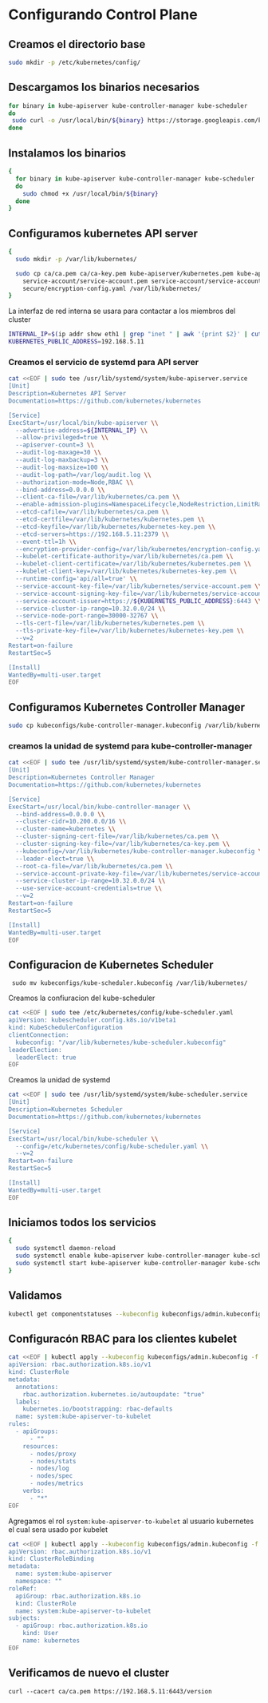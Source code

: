 # Configurando Control Plane

## Creamos el directorio base

```bash
sudo mkdir -p /etc/kubernetes/config/
```

## Descargamos los binarios necesarios
```bash
for binary in kube-apiserver kube-controller-manager kube-scheduler
do
 sudo curl -o /usr/local/bin/${binary} https://storage.googleapis.com/kubernetes-release/release/v1.22.4/bin/linux/amd64/${binary}
done
```

## Instalamos los binarios
```bash
{
  for binary in kube-apiserver kube-controller-manager kube-scheduler
  do
    sudo chmod +x /usr/local/bin/${binary}
  done
}
```

## Configuramos kubernetes API server
```bash
{
  sudo mkdir -p /var/lib/kubernetes/

  sudo cp ca/ca.pem ca/ca-key.pem kube-apiserver/kubernetes.pem kube-apiserver/kubernetes-key.pem \
    service-account/service-account.pem service-account/service-account-key.pem \
    secure/encryption-config.yaml /var/lib/kubernetes/
}
```

La interfaz de red interna se usara para contactar a los miembros del cluster
```bash
INTERNAL_IP=$(ip addr show eth1 | grep "inet " | awk '{print $2}' | cut -d / -f 1)
KUBERNETES_PUBLIC_ADDRESS=192.168.5.11
```

### Creamos el servicio de systemd para API server

```bash
cat <<EOF | sudo tee /usr/lib/systemd/system/kube-apiserver.service
[Unit]
Description=Kubernetes API Server
Documentation=https://github.com/kubernetes/kubernetes

[Service]
ExecStart=/usr/local/bin/kube-apiserver \\
  --advertise-address=${INTERNAL_IP} \\
  --allow-privileged=true \\
  --apiserver-count=3 \\
  --audit-log-maxage=30 \\
  --audit-log-maxbackup=3 \\
  --audit-log-maxsize=100 \\
  --audit-log-path=/var/log/audit.log \\
  --authorization-mode=Node,RBAC \\
  --bind-address=0.0.0.0 \\
  --client-ca-file=/var/lib/kubernetes/ca.pem \\
  --enable-admission-plugins=NamespaceLifecycle,NodeRestriction,LimitRanger,ServiceAccount,DefaultStorageClass,ResourceQuota \\
  --etcd-cafile=/var/lib/kubernetes/ca.pem \\
  --etcd-certfile=/var/lib/kubernetes/kubernetes.pem \\
  --etcd-keyfile=/var/lib/kubernetes/kubernetes-key.pem \\
  --etcd-servers=https://192.168.5.11:2379 \\
  --event-ttl=1h \\
  --encryption-provider-config=/var/lib/kubernetes/encryption-config.yaml \\
  --kubelet-certificate-authority=/var/lib/kubernetes/ca.pem \\
  --kubelet-client-certificate=/var/lib/kubernetes/kubernetes.pem \\
  --kubelet-client-key=/var/lib/kubernetes/kubernetes-key.pem \\
  --runtime-config='api/all=true' \\
  --service-account-key-file=/var/lib/kubernetes/service-account.pem \\
  --service-account-signing-key-file=/var/lib/kubernetes/service-account-key.pem \\
  --service-account-issuer=https://${KUBERNETES_PUBLIC_ADDRESS}:6443 \\
  --service-cluster-ip-range=10.32.0.0/24 \\
  --service-node-port-range=30000-32767 \\
  --tls-cert-file=/var/lib/kubernetes/kubernetes.pem \\
  --tls-private-key-file=/var/lib/kubernetes/kubernetes-key.pem \\
  --v=2
Restart=on-failure
RestartSec=5

[Install]
WantedBy=multi-user.target
EOF
```

## Configuramos Kubernetes Controller Manager

```bash
sudo cp kubeconfigs/kube-controller-manager.kubeconfig /var/lib/kubernetes/
```

### creamos la unidad de systemd para kube-controller-manager
```bash
cat <<EOF | sudo tee /usr/lib/systemd/system/kube-controller-manager.service
[Unit]
Description=Kubernetes Controller Manager
Documentation=https://github.com/kubernetes/kubernetes

[Service]
ExecStart=/usr/local/bin/kube-controller-manager \\
  --bind-address=0.0.0.0 \\
  --cluster-cidr=10.200.0.0/16 \\
  --cluster-name=kubernetes \\
  --cluster-signing-cert-file=/var/lib/kubernetes/ca.pem \\
  --cluster-signing-key-file=/var/lib/kubernetes/ca-key.pem \\
  --kubeconfig=/var/lib/kubernetes/kube-controller-manager.kubeconfig \\
  --leader-elect=true \\
  --root-ca-file=/var/lib/kubernetes/ca.pem \\
  --service-account-private-key-file=/var/lib/kubernetes/service-account-key.pem \\
  --service-cluster-ip-range=10.32.0.0/24 \\
  --use-service-account-credentials=true \\
  --v=2
Restart=on-failure
RestartSec=5

[Install]
WantedBy=multi-user.target
EOF
```
## Configuracion de Kubernetes Scheduler

` sudo mv kubeconfigs/kube-scheduler.kubeconfig /var/lib/kubernetes/`

Creamos la confiuracion del  kube-scheduler

```bash
cat <<EOF | sudo tee /etc/kubernetes/config/kube-scheduler.yaml
apiVersion: kubescheduler.config.k8s.io/v1beta1
kind: KubeSchedulerConfiguration
clientConnection:
  kubeconfig: "/var/lib/kubernetes/kube-scheduler.kubeconfig"
leaderElection:
  leaderElect: true
EOF

```

Creamos la unidad de systemd
```bash
cat <<EOF | sudo tee /usr/lib/systemd/system/kube-scheduler.service
[Unit]
Description=Kubernetes Scheduler
Documentation=https://github.com/kubernetes/kubernetes

[Service]
ExecStart=/usr/local/bin/kube-scheduler \\
  --config=/etc/kubernetes/config/kube-scheduler.yaml \\
  --v=2
Restart=on-failure
RestartSec=5

[Install]
WantedBy=multi-user.target
EOF
```

## Iniciamos todos los servicios
```bash
{
  sudo systemctl daemon-reload
  sudo systemctl enable kube-apiserver kube-controller-manager kube-scheduler
  sudo systemctl start kube-apiserver kube-controller-manager kube-scheduler
}

```

## Validamos
```bash
kubectl get componentstatuses --kubeconfig kubeconfigs/admin.kubeconfig

```

## Configuracón RBAC para los clientes kubelet

```bash
cat <<EOF | kubectl apply --kubeconfig kubeconfigs/admin.kubeconfig -f -
apiVersion: rbac.authorization.k8s.io/v1
kind: ClusterRole
metadata:
  annotations:
    rbac.authorization.kubernetes.io/autoupdate: "true"
  labels:
    kubernetes.io/bootstrapping: rbac-defaults
  name: system:kube-apiserver-to-kubelet
rules:
  - apiGroups:
      - ""
    resources:
      - nodes/proxy
      - nodes/stats
      - nodes/log
      - nodes/spec
      - nodes/metrics
    verbs:
      - "*"
EOF
```

Agregamos el rol `system:kube-apiserver-to-kubelet` al usuario kubernetes el cual sera usado por kubelet

```bash
cat <<EOF | kubectl apply --kubeconfig kubeconfigs/admin.kubeconfig -f -
apiVersion: rbac.authorization.k8s.io/v1
kind: ClusterRoleBinding
metadata:
  name: system:kube-apiserver
  namespace: ""
roleRef:
  apiGroup: rbac.authorization.k8s.io
  kind: ClusterRole
  name: system:kube-apiserver-to-kubelet
subjects:
  - apiGroup: rbac.authorization.k8s.io
    kind: User
    name: kubernetes
EOF

```

## Verificamos de nuevo el cluster
` curl --cacert ca/ca.pem https://192.168.5.11:6443/version `
